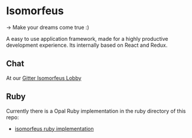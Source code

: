 # Isomorfeus

-> Make your dreams come true :)

A easy to use application framework, made for a highly productive development experience.
Its internally based on React and Redux.
## Chat
At our [Gitter Isomorfeus Lobby](http://gitter.im/isomorfeus/Lobby) 

## Ruby
Currently there is a Opal Ruby implementation in the ruby directory of this repo:
- [isomorfeus ruby implementation](https://github.com/isomorfeus/isomorfeus-framework/tree/ulysses/ruby)